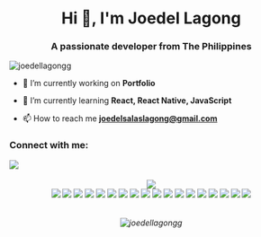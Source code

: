 <h1 align="center">Hi 👋, I'm Joedel Lagong</h1>
<h3 align="center">A passionate developer from The Philippines</h3>

<p align="left"> <img src="https://komarev.com/ghpvc/?username=joedellagongg&label=Profile%20views&color=0e75b6&style=flat" alt="joedellagongg" /> </p>

-   🔭 I’m currently working on **Portfolio**

-   🌱 I’m currently learning **React, React Native, JavaScript**

-   📫 How to reach me **joedelsalaslagong@gmail.com**

<h3 align="left">Connect with me:</h3>
<a>
<img src="https://img.shields.io/badge/Gmail-D14836?style=for-the-badge&logo=gmail&logoColor=white">
<p>
</a>

<h6 align="center">
<a src="https://github.com/joedellagongg"> <img src="https://img.shields.io/badge/github-grey?style=for-the-badge&logo=github"> </a>
<br>
<a src="https://github.com/joedellagongg"> <img src="https://img.shields.io/badge/REACT-blue?style=for-the-badge&logo=react"></a>
<a src="https://github.com/joedellagongg"> <img src="https://img.shields.io/badge/html-orange?style=for-the-badge&logo=react"></a>
<a src=""> <img src="https://img.shields.io/badge/gimp-5C5543?style=for-the-badge&logo=gimp&logoColor=white"></a>
<a src=""> <img src="https://img.shields.io/badge/MySQL-005C84?style=for-the-badge&logo=mysql&logoColor=white"></a>
<a src=""> <img src="https://img.shields.io/badge/Figma-F24E1E?style=for-the-badge&logo=figma&logoColor=white"></a>
<a src=""> <img src="https://img.shields.io/badge/Adobe%20Photoshop-31A8FF?style=for-the-badge&logo=Adobe%20Photoshop&logoColor=black"></a>
<a src=""> <img src="https://img.shields.io/badge/React_Native-20232A?style=for-the-badge&logo=react&logoColor=61DAFB"></a>
<a src=""> <img src="https://img.shields.io/badge/GIT-E44C30?style=for-the-badge&logo=git&logoColor=white"></a>
<a src=""> <img src="https://img.shields.io/badge/PHP-777BB4?style=for-the-badge&logo=php&logoColor=white"></a>
<a src=""> <img src="    https://img.shields.io/badge/Python-14354C?style=for-the-badge&logo=python&logoColor=white"></a>
<a src=""> <img src="https://img.shields.io/badge/CSS3-1572B6?style=for-the-badge&logo=css3&logoColor=white"></a>
<a src=""> <img src="https://img.shields.io/badge/HTML5-E34F26?style=for-the-badge&logo=html5&logoColor=white"></a>
<a src=""> <img src="https://img.shields.io/badge/TypeScript-007ACC?style=for-the-badge&logo=typescript&logoColor=white"></a>
<a src=""> <img src="https://img.shields.io/badge/JavaScript-323330?style=for-the-badge&logo=javascript&logoColor=F7DF1E"></a>
<a src=""> <img src="https://img.shields.io/badge/Node.js-43853D?style=for-the-badge&logo=node.js&logoColor=white"></a>
<a src=""> <img src="https://img.shields.io/badge/JavaScript-F7DF1E?style=for-the-badge&logo=javascript&logoColor=black"></a>
<a src=""> <img src="https://img.shields.io/badge/Tailwind_CSS-38B2AC?style=for-the-badge&logo=tailwind-css&logoColor=white"></a>
<a src=""> <img src="https://img.shields.io/badge/Bootstrap-563D7C?style=for-the-badge&logo=bootstrap&logoColor=white"></a>

<h6>

<p align="center" ><img src="https://github-readme-stats.vercel.app/api/top-langs?username=joedellagongg&show_icons=true&locale=en&layout=compact" alt="joedellagongg" /></p>
